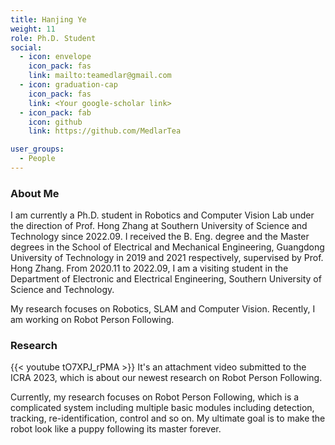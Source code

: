 ```yaml
---
title: Hanjing Ye
weight: 11
role: Ph.D. Student
social:
  - icon: envelope 
    icon_pack: fas
    link: mailto:teamedlar@gmail.com
  - icon: graduation-cap 
    icon_pack: fas
    link: <Your google-scholar link>
  - icon_pack: fab
    icon: github
    link: https://github.com/MedlarTea

user_groups:
  - People
---
```

### About Me
I am currently a Ph.D. student in Robotics and Computer Vision Lab under the direction of Prof. Hong Zhang at Southern University of Science and Technology since 2022.09. I received the B. Eng. degree and the Master degrees in the School of Electrical and Mechanical Engineering, Guangdong University of Technology in 2019 and 2021 respectively, supervised by Prof. Hong Zhang. From 2020.11 to 2022.09, I am a visiting student in the Department of Electronic and Electrical Engineering, Southern University of Science and Technology.

My research focuses on Robotics, SLAM and Computer Vision. Recently, I am working on Robot Person Following.

### Research
{{< youtube tO7XPJ_rPMA >}}
It's an attachment video submitted to the ICRA 2023, which is about our newest research on Robot Person Following.

Currently, my research focuses on Robot Person Following, which is a complicated system including multiple basic modules including detection, tracking, re-identification, control and so on. My ultimate goal is to make the robot look like a puppy following its master forever.



